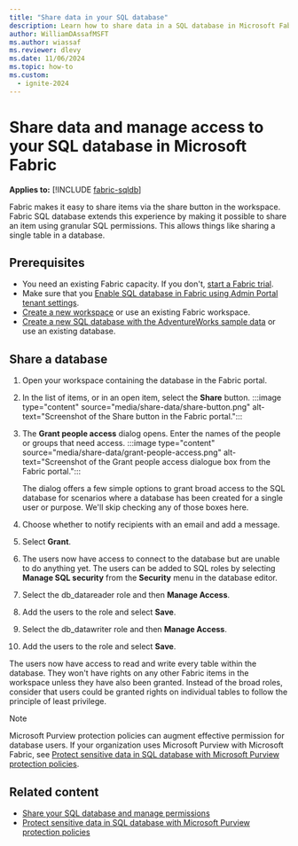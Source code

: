 ```yaml
---
title: "Share data in your SQL database"
description: Learn how to share data in a SQL database in Microsoft Fabric.
author: WilliamDAssafMSFT
ms.author: wiassaf
ms.reviewer: dlevy
ms.date: 11/06/2024
ms.topic: how-to
ms.custom:
  - ignite-2024
---
```

# Share data and manage access to your SQL database in Microsoft Fabric

**Applies to:** [!INCLUDE [fabric-sqldb](../includes/applies-to-version/fabric-sqldb.md)]

Fabric makes it easy to share items via the share button in the workspace. Fabric SQL database extends this experience by making it possible to share an item using granular SQL permissions. This allows things like sharing a single table in a database.

## Prerequisites

- You need an existing Fabric capacity. If you don't, [start a Fabric trial](../../fundamentals/fabric-trial.md).
- Make sure that you [Enable SQL database in Fabric using Admin Portal tenant settings](enable.md).
- [Create a new workspace](../../fundamentals/workspaces.md) or use an existing Fabric workspace.
- [Create a new SQL database with the AdventureWorks sample data](load-adventureworks-sample-data.md) or use an existing database.

## Share a database

1. Open your workspace containing the database in the Fabric portal.
1. In the list of items, or in an open item, select the **Share** button. :::image type="content" source="media/share-data/share-button.png" alt-text="Screenshot of the Share button in the Fabric portal.":::
1. The **Grant people access** dialog opens. Enter the names of the people or groups that need access.
   :::image type="content" source="media/share-data/grant-people-access.png" alt-text="Screenshot of the Grant people access dialogue box from the Fabric portal.":::

   The dialog offers a few simple options to grant broad access to the SQL database for scenarios where a database has been created for a single user or purpose. We'll skip checking any of those boxes here.
1. Choose whether to notify recipients with an email and add a message.
1. Select **Grant**.
1. The users now have access to connect to the database but are unable to do anything yet. The users can be added to SQL roles by selecting **Manage SQL security** from the **Security** menu in the database editor.
1. Select the db_datareader role and then **Manage Access**.
1. Add the users to the role and select **Save**.
1. Select the db_datawriter role and then **Manage Access**.
1. Add the users to the role and select **Save**.

The users now have access to read and write every table within the database. They won't have rights on any other Fabric items in the workspace unless they have also been granted. Instead of the broad roles, consider that users could be granted rights on individual tables to follow the principle of least privilege.

> [!NOTE]
> Microsoft Purview protection policies can augment effective permission for database users. If your organization uses Microsoft Purview with Microsoft Fabric, see [Protect sensitive data in SQL database with Microsoft Purview protection policies](protect-databases-with-protection-policies.md).

## Related content

- [Share your SQL database and manage permissions](share-sql-manage-permission.md)
- [Protect sensitive data in SQL database with Microsoft Purview protection policies](protect-databases-with-protection-policies.md)

